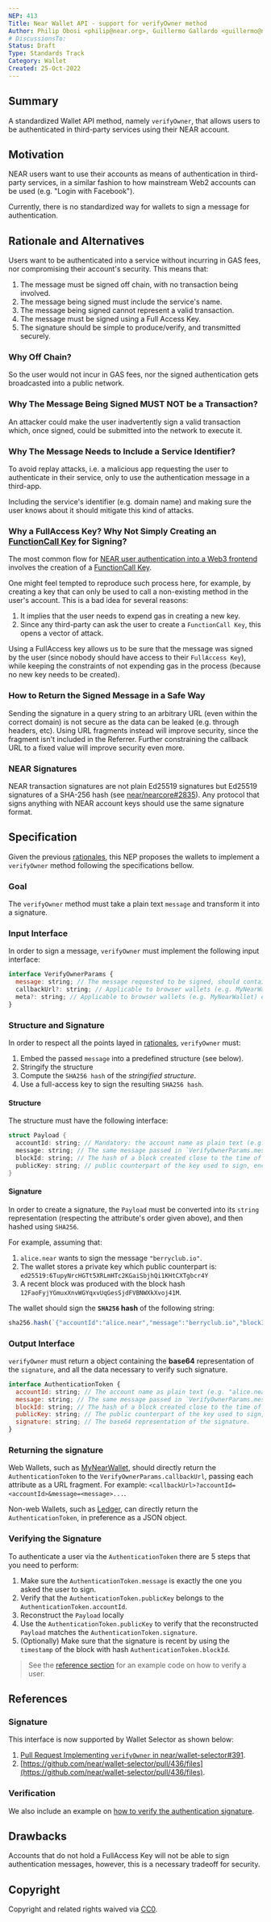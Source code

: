 ```yaml
---
NEP: 413
Title: Near Wallet API - support for verifyOwner method
Author: Philip Obosi <philip@near.org>, Guillermo Gallardo <guillermo@near.org>
# DiscussionsTo:
Status: Draft
Type: Standards Track
Category: Wallet
Created: 25-Oct-2022
---
```


## Summary

A standardized Wallet API method, namely `verifyOwner`, that allows users to be authenticated in third-party services using their NEAR account.

## Motivation
NEAR users want to use their accounts as means of authentication in third-party services, in a similar fashion to how mainstream Web2 accounts can be used (e.g. "Login with Facebook").

Currently, there is no standardized way for wallets to sign a message for authentication. 

## Rationale and Alternatives
Users want to be authenticated into a service without incurring in GAS fees, nor compromising their account's security. This means that:

1) The message must be signed off chain, with no transaction being involved.
2) The message being signed must include the service's name.
3) The message being signed cannot represent a valid transaction.
3) The message must be signed using a Full Access Key.
4) The signature should be simple to produce/verify, and transmitted securely.

### Why Off Chain?
So the user would not incur in GAS fees, nor the signed authentication gets broadcasted into a public network.

### Why The Message Being Signed MUST NOT be a Transaction?
An attacker could make the user inadvertently sign a valid transaction which, once signed, could be submitted into the network to execute it.

### Why The Message Needs to Include a Service Identifier?
To avoid replay attacks, i.e. a malicious app requesting the user to authenticate in their service, only to use the authentication message in a third-app. 

Including the service's identifier (e.g. domain name) and making sure the user knows about it should mitigate this kind of attacks.

### Why a FullAccess Key? Why Not Simply Creating an [FunctionCall Key](https://docs.near.org/concepts/basics/accounts/access-keys) for Signing?
The most common flow for [NEAR user authentication into a Web3 frontend](https://docs.near.org/develop/integrate/frontend#user-sign-in--sign-out) involves the creation of a [FunctionCall Key](](https://docs.near.org/concepts/basics/accounts/access-keys)).

One might feel tempted to reproduce such process here, for example, by creating a key that can only be used to call a non-existing method in the user's account. This is a bad idea for several reasons:
1. It implies that the user needs to expend gas in creating a new key.
2. Since any third-party can ask the user to create a `FunctionCall Key`, this opens a vector of attack.

Using a FullAccess key allows us to be sure that the message was signed by the user (since nobody should have access to their `FullAccess Key`), while keeping the constraints of not expending gas in the process (because no new key needs to be created).

### How to Return the Signed Message in a Safe Way
Sending the signature in a query string to an arbitrary URL (even within the correct domain) is not secure as the data can be leaked (e.g. through headers, etc). Using URL fragments instead will improve security, since the fragment isn't included in the Referrer. Further constraining the callback URL to a fixed value will improve security even more.

### NEAR Signatures
NEAR transaction signatures are not plain Ed25519 signatures but Ed25519 signatures of a SHA-256 hash (see [near/nearcore#2835](https://github.com/near/nearcore/issues/2835)). Any protocol that signs anything with NEAR account keys should use the same signature format.

## Specification
Given the previous [rationales](#rationale-and-alternatives), this NEP proposes the wallets to implement a `verifyOwner` method following the specifications bellow.


### Goal
The `verifyOwner` method must take a plain text `message` and transform it into a signature.

### Input Interface
In order to sign a message, `verifyOwner` must implement the following input interface:

```jsx
interface VerifyOwnerParams {
  message: string; // The message requested to be signed, should contain the app name.
  callbackUrl?: string; // Applicable to browser wallets (e.g. MyNearWallet). This is the callback url once the signing is approved. Defaults to `window.location.href`.
  meta?: string; // Applicable to browser wallets (e.g. MyNearWallet) extra data that will be passed to the callback url once the signing is approved.
}
```

### Structure and Signature
In order to respect all the points layed in [rationales](#rationale-and-alternatives), `verifyOwner` must:

1. Embed the passed `message` into a predefined structure (see below).
2. Stringify the structure 
2. Compute the `SHA256 hash` of the *stringified structure*.
3. Use a full-access key to sign the resulting `SHA256 hash`.

#### Structure
The structure must have the following interface:

```rust
struct Payload {
  accountId: string; // Mandatory: the account name as plain text (e.g. "alice.near")
  message: string; // The same message passed in `VerifyOwnerParams.message` 
  blockId: string; // The hash of a block created close to the time of signature
  publicKey: string; // public counterpart of the key used to sign, encoded as a string with format "<key-type>:<base-64-key-bytes>"
}
```

#### Signature
In order to create a signature, the `Payload` must be converted into its `string` representation (respecting the attribute's order given above), and then hashed using `SHA256`.

For example, assuming that:
1. `alice.near` wants to sign the message `"berryclub.io"`.
2. The wallet stores a private key which public counterpart is: `ed25519:6TupyNrcHGTt5XRLmHTc2KGaiSbjhQi1KHtCXTgbcr4Y`
3. A recent block was produced with the block hash `12FaoFyjYGmuxXnvWGYqxvUqGesSjdFVBNWXkXvoj41M`.

The wallet should sign the **`SHA256` hash** of the following string:

```jsx
sha256.hash(`{"accountId":"alice.near","message":"berryclub.io","blockId":"12FaoFyjYGmuxXnvWGYqxvUqGesSjdFVBNWXkXvoj41M","publicKey":"ed25519:6TupyNrcHGTt5XRLmHTc2KGaiSbjhQi1KHtCXTgbcr4Y"}`)
```

### Output Interface
`verifyOwner` must return a object containing the **base64** representation of the `signature`, and all the data necessary to verify such signature. 

```jsx
interface AuthenticationToken {
  accountId: string; // The account name as plain text (e.g. "alice.near")
  message: string; // The same message passed in `VerifyOwnerParams.message` 
  blockId: string; // The hash of a block created close to the time of signature
  publicKey: string; // The public counterpart of the key used to sign, expressed as a string with format "<key-type>:<base-64-key-bytes>"
  signature: string; // The base64 representation of the signature.
}
```

### Returning the signature
Web Wallets, such as [MyNearWallet](https://mynearwallet.com), should directly return the `AuthenticationToken` to the `VerifyOwnerParams.callbackUrl`, passing each attribute as a URL fragment. For example: `<callbackUrl>?accountId=<accountId>&message=<message>...`.

Non-web Wallets, such as [Ledger](https://www.ledger.com), can directly return the `AuthenticationToken`, in preference as a JSON object.

### Verifying the Signature
To authenticate a user via the `AuthenticationToken` there are 5 steps that you need to perform:
1. Make sure the `AuthenticationToken.message` is exactly the one you asked the user to sign.
2. Verify that the `AuthenticationToken.publicKey` belongs to the `AuthenticationToken.accountId`.
3. Reconstruct the `Payload` locally
4. Use the `AuthenticationToken.publicKey` to verify that the reconstructed `Payload` matches the `AuthenticationToken.signature`.
5. (Optionally) Make sure that the signature is recent by using the `timestamp` of the block with hash `AuthenticationToken.blockId`.

> See the [reference section](#references---verification) for an example code on how to verify a user.

## References

### Signature
This interface is now supported by Wallet Selector as shown below:

1. [Pull Request Implementing `verifyOwner` in near/wallet-selector#391](https://github.com/near/wallet-selector/pull/391).
2. [https://github.com/near/wallet-selector/pull/436/files](https://github.com/near/wallet-selector/pull/436/files).

### Verification
We also include an example on [how to verify the authentication signature](https://github.com/gagdiez/near-login/blob/main/server/authenticate/wallet-authenticate.js).

## Drawbacks
Accounts that do not hold a FullAccess Key will not be able to sign authentication messages, however, this is a necessary tradeoff for security.

## Copyright
[copyright]: #copyright

Copyright and related rights waived via [CC0](https://creativecommons.org/publicdomain/zero/1.0/).
